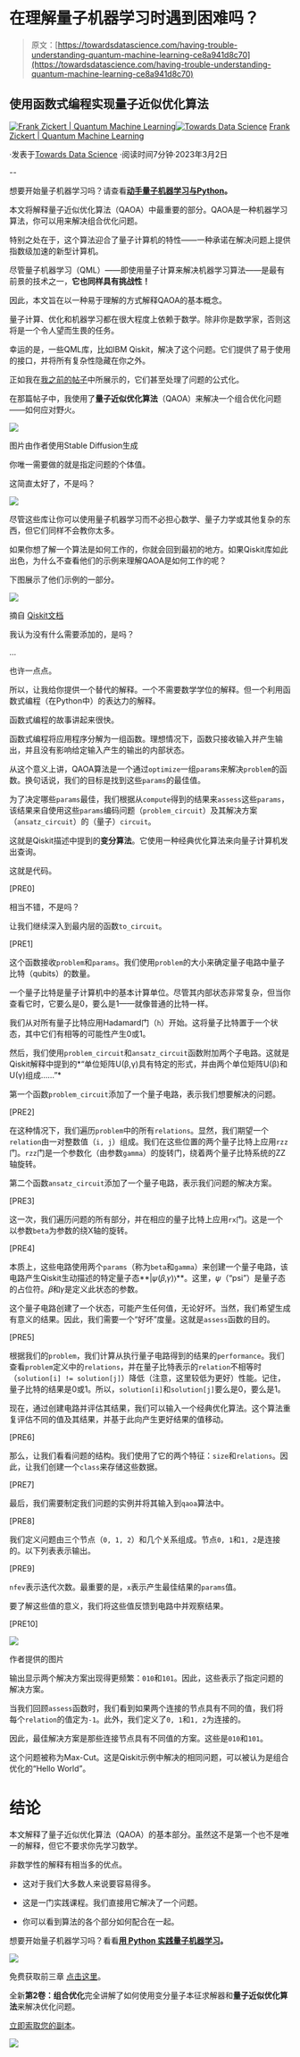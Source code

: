 # 在理解量子机器学习时遇到困难吗？

> 原文：[https://towardsdatascience.com/having-trouble-understanding-quantum-machine-learning-ce8a941d8c70](https://towardsdatascience.com/having-trouble-understanding-quantum-machine-learning-ce8a941d8c70)

## 使用函数式编程实现量子近似优化算法

[](https://pyqml.medium.com/?source=post_page-----ce8a941d8c70--------------------------------)[![Frank Zickert | Quantum Machine Learning](../Images/ae361c0d68d13dac21bb86c7496d2917.png)](https://pyqml.medium.com/?source=post_page-----ce8a941d8c70--------------------------------)[](https://towardsdatascience.com/?source=post_page-----ce8a941d8c70--------------------------------)[![Towards Data Science](../Images/a6ff2676ffcc0c7aad8aaf1d79379785.png)](https://towardsdatascience.com/?source=post_page-----ce8a941d8c70--------------------------------) [Frank Zickert | Quantum Machine Learning](https://pyqml.medium.com/?source=post_page-----ce8a941d8c70--------------------------------)

·发表于[Towards Data Science](https://towardsdatascience.com/?source=post_page-----ce8a941d8c70--------------------------------) ·阅读时间7分钟·2023年3月2日

--

想要开始量子机器学习吗？请查看[**动手量子机器学习与Python**](https://www.pyqml.com/volume1?provider=medium&origin=troubleunderstanding)**。**

本文将解释量子近似优化算法（QAOA）中最重要的部分。QAOA是一种机器学习算法，你可以用来解决组合优化问题。

特别之处在于，这个算法迎合了量子计算机的特性——一种承诺在解决问题上提供指数级加速的新型计算机。

尽管量子机器学习（QML）——即使用量子计算来解决机器学习算法——是最有前景的技术之一，**它也同样具有挑战性！**

因此，本文旨在以一种易于理解的方式解释QAOA的基本概念。

量子计算、优化和机器学习都在很大程度上依赖于数学。除非你是数学家，否则这将是一个令人望而生畏的任务。

幸运的是，一些QML库，比如IBM Qiskit，解决了这个问题。它们提供了易于使用的接口，并将所有复杂性隐藏在你之外。

正如我在[我之前的帖子](https://medium.com/@pyqml/quantum-wildfire-fighting-e828497b7b89)中所展示的，它们甚至处理了问题的公式化。

在那篇帖子中，我使用了**量子近似优化算法**（QAOA）来解决一个组合优化问题——如何应对野火。

![](../Images/de8c69995f2f0c7f748fdc4cd94a6927.png)

图片由作者使用Stable Diffusion生成

你唯一需要做的就是指定问题的个体值。

这简直太好了，不是吗？

![](../Images/62d3fb053da8cc4693d4388f3321913d.png)

尽管这些库让你可以使用量子机器学习而不必担心数学、量子力学或其他复杂的东西，但它们同样不会教你太多。

如果你想了解一个算法是如何工作的，你就会回到最初的地方。如果Qiskit库如此出色，为什么不查看他们的示例来理解QAOA是如何工作的呢？

下图展示了他们示例的一部分。

![](../Images/e4b744e73e5e0faef07b00748930ba71.png)

摘自 [Qiskit文档](https://qiskit.org/textbook/ch-applications/qaoa.html)

我认为没有什么需要添加的，是吗？

…

也许一点点。

所以，让我给你提供一个替代的解释。一个不需要数学学位的解释。但一个利用函数式编程（在Python中）的表达力的解释。

函数式编程的故事讲起来很快。

函数式编程将应用程序分解为一组函数。理想情况下，函数只接收输入并产生输出，并且没有影响给定输入产生的输出的内部状态。

从这个意义上讲，QAOA算法是一个通过`optimize`一组`params`来解决`problem`的函数。换句话说，我们的目标是找到这些`params`的最佳值。

为了决定哪些`params`最佳，我们根据从`compute`得到的结果来`assess`这些`params`，该结果来自使用这些`params`编码问题（`problem_circuit`）及其解决方案（`ansatz_circuit`）的（量子）`circuit`。

这就是Qiskit描述中提到的**变分算法**。它使用一种经典优化算法来向量子计算机发出查询。

这就是代码。

[PRE0]

相当不错，不是吗？

让我们继续深入到最内层的函数`to_circuit`。

[PRE1]

这个函数接收`problem`和`params`。我们使用`problem`的大小来确定量子电路中量子比特（qubits）的数量。

一个量子比特是量子计算机中的基本计算单位。尽管其内部状态非常复杂，但当你查看它时，它要么是0，要么是1——就像普通的比特一样。

我们从对所有量子比特应用Hadamard门（`h`）开始。这将量子比特置于一个状态，其中它们有相等的可能性产生0或1。

然后，我们使用`problem_circuit`和`ansatz_circuit`函数附加两个子电路。这就是Qiskit解释中提到的*“单位矩阵U(β,γ)具有特定的形式，并由两个单位矩阵U(β)和U(γ)组成……”*

第一个函数`problem_circuit`添加了一个量子电路，表示我们想要解决的问题。

[PRE2]

在这种情况下，我们遍历`problem`中的所有`relations`。显然，我们期望一个`relation`由一对整数值（`i, j`）组成。我们在这些位置的两个量子比特上应用`rzz`门。`rzz`门是一个参数化（由参数`gamma`）的旋转门，绕着两个量子比特系统的ZZ轴旋转。

第二个函数`ansatz_circuit`添加了一个量子电路，表示我们问题的解决方案。

[PRE3]

这一次，我们遍历问题的所有部分，并在相应的量子比特上应用`rx`门。这是一个以参数`beta`为参数的绕X轴的旋转。

[PRE4]

本质上，这些电路使用两个`params`（称为`beta`和`gamma`）来创建一个量子电路，该电路产生Qiskit生动描述的特定量子态**|𝜓(𝛽,𝛾)⟩**。这里，𝜓（“psi”）是量子态的占位符。𝛽和𝛾是定义此状态的参数。

这个量子电路创建了一个状态，可能产生任何值，无论好坏。当然，我们希望生成有意义的结果。因此，我们需要一个“好坏”度量。这就是`assess`函数的目的。

[PRE5]

根据我们的`problem`，我们计算从执行量子电路得到的结果的`performance`。我们查看`problem`定义中的`relations`，并在量子比特表示的`relation`不相等时（`solution[i] != solution[j]`）降低（注意，这里较低为更好）性能。记住，量子比特的结果是0或1。所以，`solution[i]`和`solution[j]`要么是0，要么是1。

现在，通过创建电路并评估其结果，我们可以输入一个经典优化算法。这个算法重复评估不同的值及其结果，并基于此向产生更好结果的值移动。

[PRE6]

那么，让我们看看问题的结构。我们使用了它的两个特征：`size`和`relations`。因此，让我们创建一个`class`来存储这些数据。

[PRE7]

最后，我们需要制定我们问题的实例并将其输入到`qaoa`算法中。

[PRE8]

我们定义问题由三个节点（`0, 1, 2`）和几个关系组成。节点`0, 1`和`1, 2`是连接的。以下列表表示输出。

[PRE9]

`nfev`表示迭代次数。最重要的是，`x`表示产生最佳结果的`params`值。

要了解这些值的意义，我们将这些值反馈到电路中并观察结果。

[PRE10]

![](../Images/3a6ff4cbb0e450f344ca2432af9e16e4.png)

作者提供的图片

输出显示两个解决方案出现得更频繁：`010`和`101`。因此，这些表示了指定问题的解决方案。

当我们回顾`assess`函数时，我们看到如果两个连接的节点具有不同的值，我们将每个`relation`的值定为`-1`。此外，我们定义了`0, 1`和`1, 2`为连接的。

因此，最佳解决方案是那些连接节点具有不同值的方案。这些是`010`和`101`。

这个问题被称为Max-Cut。这是Qiskit示例中解决的相同问题，可以被认为是组合优化的“Hello World”。

# 结论

本文解释了量子近似优化算法（QAOA）的基本部分。虽然这不是第一个也不是唯一的解释，但它不要求你先学习数学。

非数学性的解释有相当多的优点。

+   这对于我们大多数人来说要容易得多。

+   这是一门实践课程。我们直接用它解决了一个问题。

+   你可以看到算法的各个部分如何配合在一起。

想要开始量子机器学习吗？看看[**用 Python 实践量子机器学习**](https://www.pyqml.com/volume1?provider=medium&origin=troubleunderstanding)**。**

![](../Images/c3892c668b9d47f57e47f1e6d80af7b6.png)

免费获取前三章 [点击这里](https://www.pyqml.com/volume1?provider=medium&origin=troubleunderstanding)。

全新**第2卷：组合优化**完全讲解了如何使用变分量子本征求解器和**量子近似优化算法**来解决优化问题。

[立即索取您的副本](https://www.pyqml.com/volume2?provider=medium&origin=troubleunderstanding)。

![](../Images/301b7c95ad0fe4b0dcbb7e3cf0fdc708.png)
